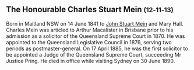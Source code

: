 ## The Honourable Charles Stuart Mein <small>(12‑11‑13)</small>

Born in Maitland NSW on 14 June 1841 to [John Stuart Mein](https://adb.anu.edu.au/biography/mein-charles-stuart-4182) and Mary Hall. Charles Mein was articled to Arthur Macalister in Brisbane prior to his admission as a solicitor of the Queensland Supreme Court in 1870. He was appointed to the Queensland Legislative Council in 1876, serving two periods as postmaster-general. On 17 April 1885, he was the first solicitor to be appointed a Judge of the Queensland Supreme Court, succeeding Mr Justice Pring. He died in office while visiting Sydney on 30 June 1890.
